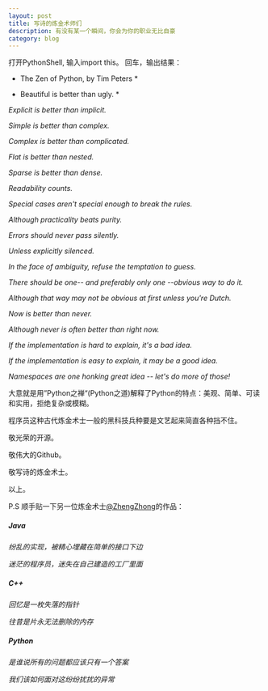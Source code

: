 ```yaml
---
layout: post
title: 写诗的炼金术师们
description: 有没有某一个瞬间，你会为你的职业无比自豪
category: blog
---
```


打开PythonShell, 输入import this。 回车，输出结果：

* The Zen of Python, by Tim Peters *

* Beautiful is better than ugly. *

*Explicit is better than implicit.*

*Simple is better than complex.*

*Complex is better than complicated.*

*Flat is better than nested.*

*Sparse is better than dense.*

*Readability counts.*

*Special cases aren't special enough to break the rules.*

*Although practicality beats purity.*

*Errors should never pass silently.*

*Unless explicitly silenced.*

*In the face of ambiguity, refuse the temptation to guess.*

*There should be one-- and preferably only one --obvious way to do it.*

*Although that way may not be obvious at first unless you're Dutch.*

*Now is better than never.*

*Although never is often better than *right now.**

*If the implementation is hard to explain, it's a bad idea.*

*If the implementation is easy to explain, it may be a good idea.*

*Namespaces are one honking great idea -- let's do more of those!*


大意就是用”Python之禅“(Python之道)解释了Python的特点：美观、简单、可读和实用，拒绝复杂或模糊。

程序员这种古代炼金术士一般的黑科技兵种要是文艺起来简直各种挡不住。

敬光荣的开源。

敬伟大的Github。

敬写诗的炼金术士。

以上。

P.S 顺手贴一下另一位炼金术士[@ZhengZhong](http://www.zhengzhong.net/blog/2014/04/18/poems-about-programming/)的作品：

##### Java

*纷乱的实现，被精心埋藏在简单的接口下边*

*迷茫的程序员，迷失在自己建造的工厂里面*

##### C++

*回忆是一枚失落的指针*

*往昔是片永无法删除的内存*

##### Python

*是谁说所有的问题都应该只有一个答案*

*我们该如何面对这纷纷扰扰的异常*